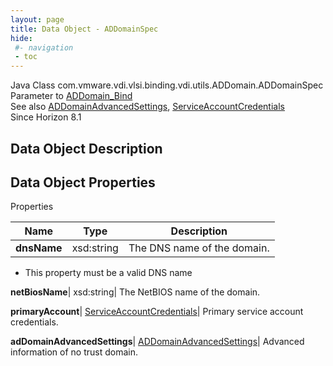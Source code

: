 ```yaml
---
layout: page
title: Data Object - ADDomainSpec
hide:
 #- navigation
 - toc
---
```






Java Class
    com.vmware.vdi.vlsi.binding.vdi.utils.ADDomain.ADDomainSpec  
Parameter to
     [ADDomain_Bind](vdi.utils.ADDomain.md#bind)  
See also
     [ADDomainAdvancedSettings](vdi.utils.ADDomain.ADDomainAdvancedSettings.md), [ServiceAccountCredentials](vdi.utils.ADDomain.ServiceAccountCredentials.md)  
Since 
    Horizon 8.1

## Data Object Description 

## Data Object Properties

Properties

Name |  Type |  Description   
---|---|---  
**dnsName**|  xsd:string|  The DNS name of the domain.   


  * This property must be a valid DNS name 

  
**netBiosName**|  xsd:string|  The NetBIOS name of the domain.   
  
**primaryAccount**| [ServiceAccountCredentials](vdi.utils.ADDomain.ServiceAccountCredentials.md)|  Primary service account credentials.   
  
**adDomainAdvancedSettings**| [ADDomainAdvancedSettings](vdi.utils.ADDomain.ADDomainAdvancedSettings.md)|  Advanced information of no trust domain.   
  
  
  
 
  
  

